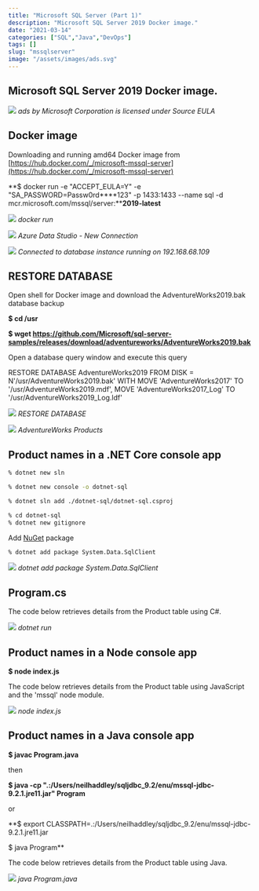 ```yaml
---
title: "Microsoft SQL Server (Part 1)"
description: "Microsoft SQL Server 2019 Docker image."
date: "2021-03-14"
categories: ["SQL","Java","DevOps"]
tags: []
slug: "mssqlserver"
image: "/assets/images/ads.svg"
---
```


## Microsoft SQL Server 2019 Docker image.

![](/assets/images/mssqlserver/ads.svg)
*ads by Microsoft Corporation is licensed under Source EULA*


## Docker image

Downloading and running amd64 Docker image from [https://hub.docker.com/_/microsoft-mssql-server](https://hub.docker.com/_/microsoft-mssql-server)

**$ docker run -e "ACCEPT_EULA=Y" -e "SA_PASSWORD=Passw0rd****123" -p 1433:1433 --name sql -d mcr.microsoft.com/mssql/server:****2019-latest**

![](/assets/images/mssqlserver/image-28-651x336.png)
*docker run*

![](/assets/images/mssqlserver/screen-shot-2021-03-14-at-5.03.27-pm-1538x1266.png)
*Azure Data Studio - New Connection*

![](/assets/images/mssqlserver/screen-shot-2021-03-14-at-5.05.30-pm-1540x1264.png)
*Connected to database instance running on 192.168.68.109*


## RESTORE DATABASE

Open shell for Docker image and download the AdventureWorks2019.bak database backup

**$ cd /usr**

**$ wget https://github.com/Microsoft/sql-server-samples/releases/download/adventureworks/AdventureWorks2019.bak**

Open a database query window and execute this query

RESTORE DATABASE AdventureWorks2019 
FROM DISK = N'/usr/AdventureWorks2019.bak'
WITH MOVE 'AdventureWorks2017' TO '/usr/AdventureWorks2019.mdf',
MOVE 'AdventureWorks2017_Log' TO '/usr/AdventureWorks2019_Log.ldf'

![](/assets/images/mssqlserver/screen-shot-2021-03-14-at-5.56.57-pm-1836x1029.png)
*RESTORE DATABASE*

![](/assets/images/mssqlserver/screen-shot-2021-03-14-at-6.08.10-pm-1836x1031.png)
*AdventureWorks Products*


## Product names in a .NET Core console app

```bash
% dotnet new sln
```

```bash
% dotnet new console -o dotnet-sql 
```

```bash
% dotnet sln add ./dotnet-sql/dotnet-sql.csproj
```

```bash
% cd dotnet-sql
% dotnet new gitignore
```

Add [NuGet](nuget.html) package

```bash
% dotnet add package System.Data.SqlClient
```

![](/assets/images/mssqlserver/screen-shot-2021-03-15-at-7.10.16-pm-1836x1133.png)
*dotnet add package System.Data.SqlClient*


## Program.cs

The code below retrieves details from the Product table using C#.

![](/assets/images/mssqlserver/screen-shot-2021-03-16-at-8.49.39-pm-1126x740.png)
*dotnet run*


## Product names in a Node console app

**$ node index.js**

The code below retrieves details from the Product table using JavaScript and the 'mssql' node module.

![](/assets/images/mssqlserver/screen-shot-2021-03-25-at-5.50.18-pm-1134x734.png)
*node index.js*


## Product names in a Java console app

**$ javac Program.java**

then

**$ java -cp ".:/Users/neilhaddley/sqljdbc_9.2/enu/mssql-jdbc-9.2.1.jre11.jar" Program**

or

**$ export CLASSPATH=.:/Users/neilhaddley/sqljdbc_9.2/enu/mssql-jdbc-9.2.1.jre11.jar

$ java Program**

The code below retrieves details from the Product table using Java.

![](/assets/images/mssqlserver/screen-shot-2021-03-25-at-5.48.28-pm-1134x736.png)
*java Program.java*